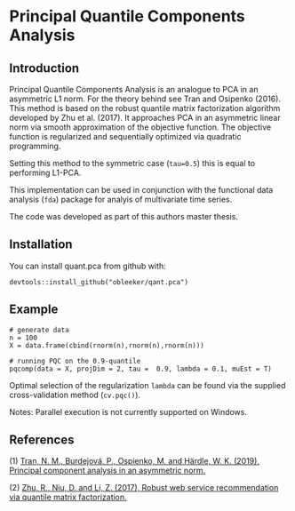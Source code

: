 # Principal Quantile Components Analysis
## Introduction
Principal Quantile Components Analysis is an analogue to PCA in an asymmetric L1 norm. 
For the theory behind see Tran and Osipenko (2016).
This method is based on the robust quantile matrix factorization algorithm developed by Zhu et al. (2017).
It approaches PCA in an asymmetric linear norm via smooth approximation of the objective function.
The objective function is regularized and sequentially optimized via quadratic programming. 

Setting this method to the symmetric case (`tau=0.5`) this is equal to performing L1-PCA. 

This implementation can be used in conjunction with the functional data analysis (`fda`) package for analyis of multivariate time series.   

The code was developed as part of this authors master thesis. 

## Installation
You can install quant.pca from github with:
```
devtools::install_github("obleeker/qant.pca")
```

## Example

```
# generate data
n = 100
X = data.frame(cbind(rnorm(n),rnorm(n),rnorm(n)))

# running PQC on the 0.9-quantile 
pqcomp(data = X, projDim = 2, tau =  0.9, lambda = 0.1, muEst = T)
```
Optimal selection of the regularization `lambda` can be found via the supplied cross-validation method (`cv.pqc()`).

Notes: Parallel execution is not currently supported on Windows.

## References 
[1]: https://ssrn.com/abstract=2854822  "Tran et. al. 2016"
[2]: https://ieeexplore.ieee.org/document/8057117 "Zhu et. al. 2017"

(1) [Tran, N. M., Burdejová, P., Ospienko, M. and Härdle, W. K. (2019), Principal component
analysis in an asymmetric norm.][1]

(2) [Zhu, R., Niu, D. and Li, Z. (2017), Robust web service recommendation via quantile matrix
factorization.][2]


